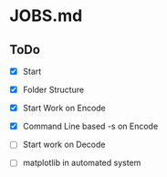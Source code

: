 # JOBS.md

## ToDo

- [x] Start
- [x] Folder Structure
- [x] Start Work on Encode
- [x] Command Line based -s on Encode

- [ ] Start work on Decode
- [ ] matplotlib in automated system
